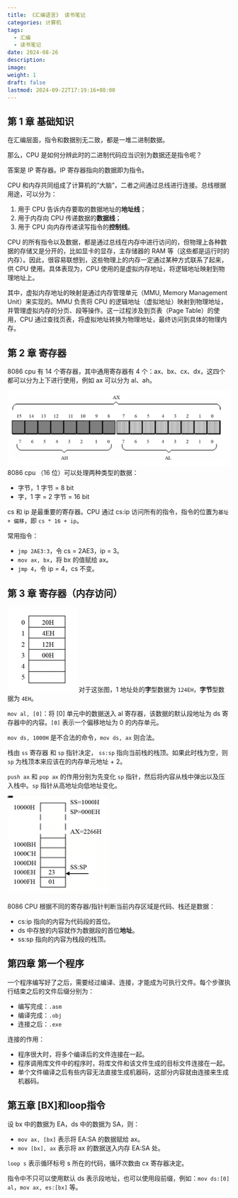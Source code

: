 ```yaml
---
title: 《汇编语言》 读书笔记
categories: 计算机
tags:
  - 汇编
  - 读书笔记
date: 2024-08-26
description: 
image: 
weight: 1
draft: false
lastmod: 2024-09-22T17:19:16+08:00
---
```

## 第 1 章 基础知识

在汇编层面，指令和数据别无二致，都是一堆二进制数据。

那么，CPU 是如何分辨此时的二进制代码应当识别为数据还是指令呢？

答案是 IP 寄存器。IP 寄存器指向的数据即为指令。

CPU 和内存共同组成了计算机的“大脑”，二者之间通过总线进行连接。总线根据用途，可以分为：
1. 用于 CPU 告诉内存要取的数据地址的**地址线**；
2. 用于内存向 CPU 传递数据的**数据线**；
3. 用于 CPU 向内存传递读写指令的**控制线**。

CPU 的所有指令以及数据，都是通过总线在内存中进行访问的，但物理上各种数据的存储又是分开的，比如显卡的显存，主存储器的 RAM 等（这些都是运行时的内存）。因此，很容易联想到，这些物理上的内存一定通过某种方式联系了起来，供 CPU 使用。具体表现为，CPU 使用的是虚拟内存地址，将逻辑地址映射到物理地址上。

其中，虚拟内存地址的映射是通过内存管理单元（MMU, Memory Management Unit）来实现的。MMU 负责将 CPU 的逻辑地址（虚拟地址）映射到物理地址，并管理虚拟内存的分页、段等操作。这一过程涉及到页表（Page Table）的使用，CPU 通过查找页表，将虚拟地址转换为物理地址，最终访问到具体的物理内存。

## 第 2 章 寄存器

8086 cpu 有 14 个寄存器，其中通用寄存器有 4 个：ax、bx、cx、dx，这四个都可以分为上下进行使用，例如 ax 可以分为 al、ah。

![image.png](https://raw.githubusercontent.com/oLd-Y/PicGoPictures/main/20240909192019.png)
8086 cpu （16 位）可以处理两种类型的数据：
- 字节，1 字节 = 8 bit
- 字，1 字 = 2 字节 = 16 bit

cs 和 ip 是最重要的寄存器。CPU 通过 cs:ip 访问所有的指令，指令的位置为`基址 + 偏移`，即 `cs * 16 + ip`。

常用指令：
- `jmp 2AE3:3`，令 cs = 2AE3，ip = 3。
- `mov ax, bx`，将 bx 的值赋给 ax。
- `jmp 4`，令 ip = 4，cs 不变。

## 第 3 章 寄存器（内存访问）

![image.png](https://raw.githubusercontent.com/oLd-Y/PicGoPictures/main/20240913152935.png)
对于这张图，1 地址处的**字**型数据为 `124EH`，**字节**型数据为 `4EH`。

`mov al, [0]`：将 [0] 单元中的数据送入 al 寄存器，该数据的默认段地址为 ds 寄存器中的内容。`[0]` 表示一个偏移地址为 0 的内存单元。

`mov ds, 1000H` 是不合法的命令，`mov ds, ax` 则合法。

栈由 `ss` 寄存器 和 `sp` 指针决定， `ss:sp` 指向当前栈的栈顶。如果此时栈为空，则 `sp` 为栈顶本来应该在的内存单元地址 + 2。

`push ax` 和 `pop ax` 的作用分别为先变化 `sp` 指针，然后将内容从栈中弹出以及压入栈中。`sp` 指针从高地址向低地址变化。

![image.png](https://raw.githubusercontent.com/oLd-Y/PicGoPictures/main/20240913201938.png)

8086 CPU 根据不同的寄存器/指针判断当前内存区域是代码、栈还是数据：
- cs:ip 指向的内容为代码段的首位。
- ds 中存放的内容就作为数据段的首位**地址**。
- ss:sp 指向的内容为栈段的栈顶。

## 第四章 第一个程序

一个程序编写好了之后，需要经过编译、连接，才能成为可执行文件。每个步骤执行结束之后的文件后缀分别为：
- 编写完成：`.asm`
- 编译完成：`.obj`
- 连接之后：`.exe`

连接的作用：
- 程序很大时，将多个编译后的文件连接在一起。
- 程序调用库文件中的程序时，将库文件和该文件生成的目标文件连接在一起。
- 单个文件编译之后有些内容无法直接生成机器码，这部分内容就由连接来生成机器码。

## 第五章 [BX]和loop指令

设 bx 中的数据为 EA，ds 中的数据为 SA，则：

- `mov ax, [bx]` 表示将 EA:SA 的数据赋给 ax。
- `mov [bx], ax` 表示将 ax 的数据送入内存 EA:SA 处。

`loop s` 表示循环标号 s 所在的代码，循环次数由 cx 寄存器决定。

指令中不只可以使用默认 ds 表示段地址，也可以使用段前缀，例如：`mov ds:[0] al`，`mov ax, es:[bx]` 等。

